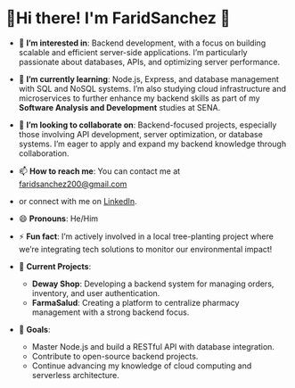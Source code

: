 # 👋Hi there! I'm FaridSanchez 👋

- 👀 **I’m interested in**: Backend development, with a focus on building scalable and efficient server-side applications. I’m particularly passionate about databases, APIs, and optimizing server performance.

- 🌱 **I’m currently learning**: Node.js, Express, and database management with SQL and NoSQL systems. I’m also studying cloud infrastructure and microservices to further enhance my backend skills as part of my **Software Analysis and Development** studies at SENA.

- 💞️ **I’m looking to collaborate on**: Backend-focused projects, especially those involving API development, server optimization, or database systems. I’m eager to apply and expand my backend knowledge through collaboration.

- 📫 **How to reach me**: You can contact me at [faridsanchez200@gmail.com](mailto:faridsanchez200@gmail.com)
- or connect with me on [LinkedIn](https://www.linkedin.com/in/farid-sanchez-b86984236).

- 😄 **Pronouns**: He/Him

- ⚡ **Fun fact**: I’m actively involved in a local tree-planting project where we’re integrating tech solutions to monitor our environmental impact!

- 🚀 **Current Projects**:
  - **Deway Shop**: Developing a backend system for managing orders, inventory, and user authentication.
  - **FarmaSalud**: Creating a platform to centralize pharmacy management with a strong backend focus.

- 🎯 **Goals**:
  - Master Node.js and build a RESTful API with database integration.
  - Contribute to open-source backend projects.
  - Continue advancing my knowledge of cloud computing and serverless architecture.
